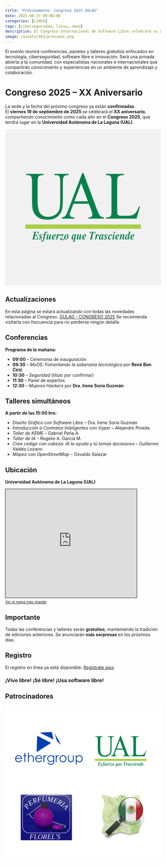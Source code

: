 ```yaml
---
title: "Próximamente: Congreso 2025 GULAG"
date: 2025-08-27 09:00:00 
categories: [LINUX]
tags: [ciberseguridad, linux, news]
description: El Congreso Internacional de Software Libre celebrará su XX aniversario el 19 de septiembre en la UAL, con conferencias y talleres gratuitos sobre tecnología e innovación.
image: /assets/163/preview1.png
---
```


El evento reunirá conferencias, paneles y talleres gratuitos enfocados en tecnología, ciberseguridad, software libre e innovación. Será una jornada abierta a la comunidad, con especialistas nacionales e internacionales que compartirán conocimiento y experiencias en un ambiente de aprendizaje y colaboración.

# Congreso 2025 – XX Aniversario

La sede y la fecha del próximo congreso ya están **confirmadas**.  
El **viernes 19 de septiembre de 2025** se celebrará el **XX aniversario**, compartiendo conocimiento como cada año en el **Congreso 2025**, que tendrá lugar en la **Universidad Autónoma de La Laguna (UAL)**.

![UAL](/assets/163/163-01.png)

## Actualizaciones

En esta página se estará actualizando con todas las novedades relacionadas al Congreso.  [GULAG - CONGRESO 2025](http://www.gulag.org.mx/proximamente-congreso-2025.html)
Se recomienda visitarla con frecuencia para no perderse ningún detalle.

## Conferencias

**Programa de la mañana:**

- **09:00** – Ceremonia de inauguración  
- **09:30** – *MxOS: Fomentando la soberanía tecnológica* por **René Bon Ćirić**  
- **10:30** – *Seguridad* (título por confirmar)  
- **11:30** – Panel de expertos  
- **12:30** – *Mujeres Hackers* por **Dra. Irene Soria Guzmán**

## Talleres simultáneos

**A partir de las 15:00 hrs:**

- *Diseño Gráfico con Software Libre* – Dra. Irene Soria Guzmán  
- *Introducción a Contratos Inteligentes con Vyper* – Alejandro Pineda  
- *Taller de KEME* – Gabriel Peña A.  
- *Taller de IA* – Rogelio A. García M.  
- *Crea código con cabeza: IA te ayuda y tú tomas decisiones* – Guillermo Valdés Lozano  
- *Mapeo con OpenStreetMap* – Osvaldo Salazar

## Ubicación
**Universidad Autónoma de La Laguna (UAL)**  

<iframe width="425" height="350" src="https://www.openstreetmap.org/export/embed.html?bbox=-103.43651533126832%2C25.5743917669015%2C-103.42972397804262%2C25.57975308395713&amp;layer=mapnik" style="border: 1px solid black"></iframe><br/><small><a href="https://www.openstreetmap.org/?#map=17/25.577072/-103.433120">Ver el mapa más grande</a></small>

## Importante
Todas las conferencias y talleres serán **gratuitos**, manteniendo la tradición de ediciones anteriores. Se anunciarán **más sorpresas** en los próximos días.  

## Registro

El registro en línea ya está disponible: [Regístrate aquí](https://gl.ethercloud.mx/index.php/apps/forms/s/4X3QD2dDAc2XBFeEay9BfgTi)

### ¡Vive libre! ¡Sé libre! ¡Usa software libre!

## Patrocinadores

![Patrocinadores](/assets/163/163-02.png)



